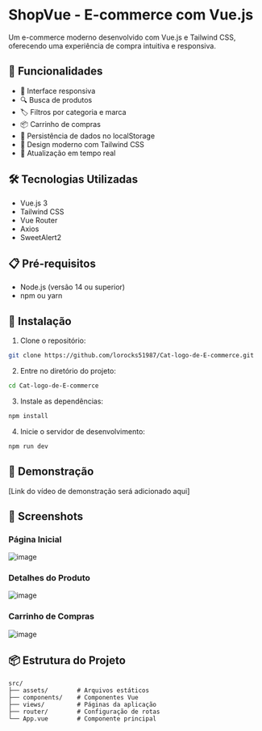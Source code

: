 # ShopVue - E-commerce com Vue.js

Um e-commerce moderno desenvolvido com Vue.js e Tailwind CSS, oferecendo uma experiência de compra intuitiva e responsiva.

## 🚀 Funcionalidades

- 📱 Interface responsiva
- 🔍 Busca de produtos
- 🏷️ Filtros por categoria e marca
- 📦 Carrinho de compras
- 💾 Persistência de dados no localStorage
- 🎨 Design moderno com Tailwind CSS
- 🔄 Atualização em tempo real

## 🛠️ Tecnologias Utilizadas

- Vue.js 3
- Tailwind CSS
- Vue Router
- Axios
- SweetAlert2

## 📋 Pré-requisitos

- Node.js (versão 14 ou superior)
- npm ou yarn

## 🔧 Instalação

1. Clone o repositório:
```bash
git clone https://github.com/lorocks51987/Cat-logo-de-E-commerce.git
```

2. Entre no diretório do projeto:
```bash
cd Cat-logo-de-E-commerce
```

3. Instale as dependências:
```bash
npm install
```

4. Inicie o servidor de desenvolvimento:
```bash
npm run dev
```

## 🎥 Demonstração

[Link do vídeo de demonstração será adicionado aqui]

## 📸 Screenshots

### Página Inicial
![image](https://github.com/user-attachments/assets/d7b0d574-a6fc-4c20-84c5-4570f2cb9284)

### Detalhes do Produto
![image](https://github.com/user-attachments/assets/1dcb5c39-a1ed-40bf-875b-b26ce37b1794)

### Carrinho de Compras
![image](https://github.com/user-attachments/assets/2f75123a-c323-46af-b7c3-19c6c9beae34)

## 📦 Estrutura do Projeto

```
src/
├── assets/        # Arquivos estáticos
├── components/    # Componentes Vue
├── views/         # Páginas da aplicação
├── router/        # Configuração de rotas
└── App.vue        # Componente principal
```

